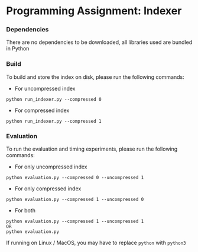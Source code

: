 # Programming Assignment: Indexer

### Dependencies
There are no dependencies to be downloaded, all libraries used are bundled in Python

### Build
To build and store the index on disk, please run the following commands:
- For uncompressed index
```
python run_indexer.py --compressed 0
```
- For compressed index
```
python run_indexer.py --compressed 1
```

### Evaluation
To run the evaluation and timing experiments, please run the following commands:
- For only uncompressed index
```
python evaluation.py --compressed 0 --uncompressed 1
```
- For only compressed index
```
python evaluation.py --compressed 1 --uncompressed 0
```
- For both
```
python evaluation.py --compressed 1 --uncompressed 1
OR
python evaluation.py
```

If running on Linux / MacOS, you may have to replace `python` with `python3`
